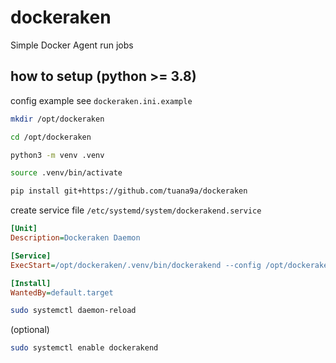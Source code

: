 # dockeraken

Simple Docker Agent run jobs

## how to setup (**python >= 3.8**)

config example see `dockeraken.ini.example`

```bash
mkdir /opt/dockeraken
```

```bash
cd /opt/dockeraken
```

```bash
python3 -m venv .venv
```

```bash
source .venv/bin/activate
```

```bash
pip install git+https://github.com/tuana9a/dockeraken
```

create service file `/etc/systemd/system/dockerakend.service`

```ini
[Unit]
Description=Dockeraken Daemon

[Service]
ExecStart=/opt/dockeraken/.venv/bin/dockerakend --config /opt/dockeraken/dockeraken.ini

[Install]
WantedBy=default.target
```

```bash
sudo systemctl daemon-reload
```

(optional)

```bash
sudo systemctl enable dockerakend
```
